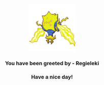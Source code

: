 <p align="center">
            <img src="https://raw.githubusercontent.com/PokeAPI/sprites/master/sprites/pokemon/894.png" width="150" height="150">
          </p>
          <h3 align="center">You have been greeted by - <b>Regieleki</b></h3>
          <h3 align="center">Have a nice day!</h3>
        